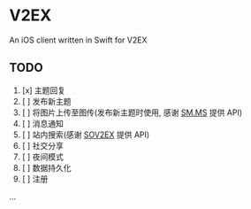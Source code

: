 # V2EX
An iOS client written in Swift for V2EX


## TODO


1. [x] 主题回复
2. [ ] 发布新主题
3. [ ] 将图片上传至图传(发布新主题时使用, 感谢 [SM.MS](https://sm.ms/doc/) 提供 API)
4. [ ] 消息通知
5. [ ] 站内搜索(感谢 [SOV2EX](https://github.com/bynil/sov2ex/blob/master/API.md) 提供 API)
6. [ ] 社交分享
7. [ ] 夜间模式
8. [ ] 数据持久化
9. [ ] 注册 

...

